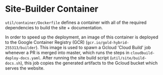 # Site-Builder Container

`util/container/Dockerfile` defines a container with all of the required dependencies to build the site + documentation.

In order to speed up the deployment, an image of this container is deployed to the Google Container Registry (GCR) (`gcr.io/gold-hybrid-255313/builder`).
This image is used to spawn a Gcloud 'Cloud Build' job whenever a PR is merged into master, which runs the steps in `cloudbuild-deploy-docs.yaml`.
After running the site build script (`util/site/build-docs.sh`), this job copies the generated artifacts to the Gcloud bucket which serves the website.
